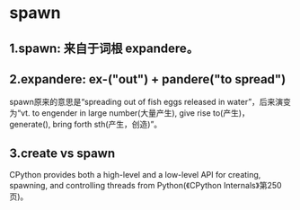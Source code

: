 # spawn

## 1.spawn: 来自于词根 expandere。

## 2.expandere: ex-("out") + pandere("to spread")

spawn原来的意思是“spreading out of fish eggs released in water”，后来演变为“vt. to engender in large number(大量产生), give rise to(产生)， generate(), bring forth sth(产生，创造)”。

## 3.create vs spawn

CPython provides both a high-level and a low-level API for creating, spawning, and controlling threads from Python(《CPython Internals》第250页)。